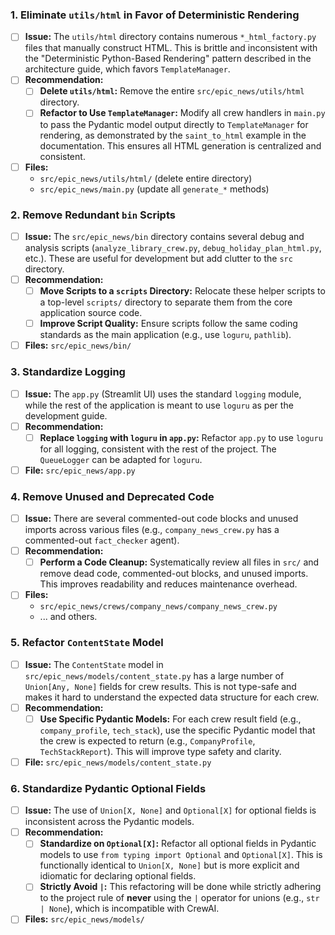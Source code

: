 ### 1. Eliminate `utils/html` in Favor of Deterministic Rendering

- [ ] **Issue:** The `utils/html` directory contains numerous `*_html_factory.py` files that manually construct HTML. This is brittle and inconsistent with the "Deterministic Python-Based Rendering" pattern described in the architecture guide, which favors `TemplateManager`.
- [ ] **Recommendation:**
  - [ ] **Delete `utils/html`:** Remove the entire `src/epic_news/utils/html` directory.
  - [ ] **Refactor to Use `TemplateManager`:** Modify all crew handlers in `main.py` to pass the Pydantic model output directly to `TemplateManager` for rendering, as demonstrated by the `saint_to_html` example in the documentation. This ensures all HTML generation is centralized and consistent.
- [ ] **Files:**
  - `src/epic_news/utils/html/` (delete entire directory)
  - `src/epic_news/main.py` (update all `generate_*` methods)

### 2. Remove Redundant `bin` Scripts

- [ ] **Issue:** The `src/epic_news/bin` directory contains several debug and analysis scripts (`analyze_library_crew.py`, `debug_holiday_plan_html.py`, etc.). These are useful for development but add clutter to the `src` directory.
- [ ] **Recommendation:**
  - [ ] **Move Scripts to a `scripts` Directory:** Relocate these helper scripts to a top-level `scripts/` directory to separate them from the core application source code.
  - [ ] **Improve Script Quality:** Ensure scripts follow the same coding standards as the main application (e.g., use `loguru`, `pathlib`).
- [ ] **Files:** `src/epic_news/bin/`

### 3. Standardize Logging

- [ ] **Issue:** The `app.py` (Streamlit UI) uses the standard `logging` module, while the rest of the application is meant to use `loguru` as per the development guide.
- [ ] **Recommendation:**
  - [ ] **Replace `logging` with `loguru` in `app.py`:** Refactor `app.py` to use `loguru` for all logging, consistent with the rest of the project. The `QueueLogger` can be adapted for `loguru`.
- [ ] **File:** `src/epic_news/app.py`

### 4. Remove Unused and Deprecated Code

- [ ] **Issue:** There are several commented-out code blocks and unused imports across various files (e.g., `company_news_crew.py` has a commented-out `fact_checker` agent).
- [ ] **Recommendation:**
  - [ ] **Perform a Code Cleanup:** Systematically review all files in `src/` and remove dead code, commented-out blocks, and unused imports. This improves readability and reduces maintenance overhead.
- [ ] **Files:**
  - `src/epic_news/crews/company_news/company_news_crew.py`
  - ... and others.

### 5. Refactor `ContentState` Model

- [ ] **Issue:** The `ContentState` model in `src/epic_news/models/content_state.py` has a large number of `Union[Any, None]` fields for crew results. This is not type-safe and makes it hard to understand the expected data structure for each crew.
- [ ] **Recommendation:**
  - [ ] **Use Specific Pydantic Models:** For each crew result field (e.g., `company_profile`, `tech_stack`), use the specific Pydantic model that the crew is expected to return (e.g., `CompanyProfile`, `TechStackReport`). This will improve type safety and clarity.
- [ ] **File:** `src/epic_news/models/content_state.py`

### 6. Standardize Pydantic Optional Fields

- [ ] **Issue:** The use of `Union[X, None]` and `Optional[X]` for optional fields is inconsistent across the Pydantic models.
- [ ] **Recommendation:**
  - [ ] **Standardize on `Optional[X]`:** Refactor all optional fields in Pydantic models to use `from typing import Optional` and `Optional[X]`. This is functionally identical to `Union[X, None]` but is more explicit and idiomatic for declaring optional fields.
  - [ ] **Strictly Avoid `|`:** This refactoring will be done while strictly adhering to the project rule of **never** using the `|` operator for unions (e.g., `str | None`), which is incompatible with CrewAI.
- [ ] **Files:** `src/epic_news/models/`
